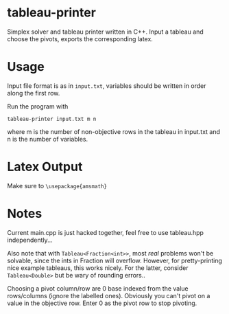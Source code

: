 # tableau-printer
Simplex solver and tableau printer written in C++. Input a tableau and choose the pivots, exports the corresponding latex.

# Usage
Input file format is as in `input.txt`, variables should be written in order along the first row.

Run the program with

```tableau-printer input.txt m n```

where m is the number of non-objective rows in the tableau in input.txt and n is the number of variables.

# Latex Output

Make sure to `\usepackage{amsmath}`

# Notes

Current main.cpp is just hacked together, feel free to use tableau.hpp independently...

Also note that with `Tableau<Fraction<int>>`, most *real* problems won't be solvable, since the ints in Fraction will overflow. However, for pretty-printing nice example tableaus, this works nicely. For the latter, consider `Tableau<Double>` but be wary of rounding errors..

Choosing a pivot column/row are 0 base indexed from the value rows/columns (ignore the labelled ones). Obviously you can't pivot on a value in the objective row. Enter 0 as the pivot row to stop pivoting.
